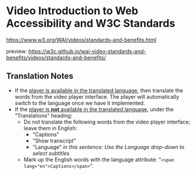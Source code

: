 # Video Introduction to Web Accessibility and W3C Standards
https://www.w3.org/WAI/videos/standards-and-benefits.html

preview: https://w3c.github.io/wai-video-standards-and-benefits/videos/standards-and-benefits/

## Translation Notes
* If the [player is available in the translated language](https://github.com/ableplayer/ableplayer/blob/master/README.md#user-content-supported-languages), then translate the words from the video player interface. The player will automatically switch to the language once we have it implemented.
* If the [player is **not** available in the translated language](https://github.com/ableplayer/ableplayer/blob/master/README.md#user-content-supported-languages), under the "Translations" heading:
   * Do not translate the following words from the video player interface; leave them in English:
     * "Captions"
     * "Show transcript"
     * "Language" _in this sentence: Use the Language drop-down to select subtitles._
   * Mark up the English words with the language attribute: "`<span lang="en">Captions</span>`".
